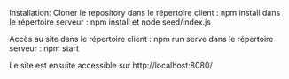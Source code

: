 Installation:
Cloner le repository
dans le répertoire client : npm install
dans le répertoire serveur : npm install et node seed/index.js

Accès au site
dans le répertoire client : npm run serve
dans le répertoire serveur : npm start

Le site est ensuite accessible sur http://localhost:8080/



